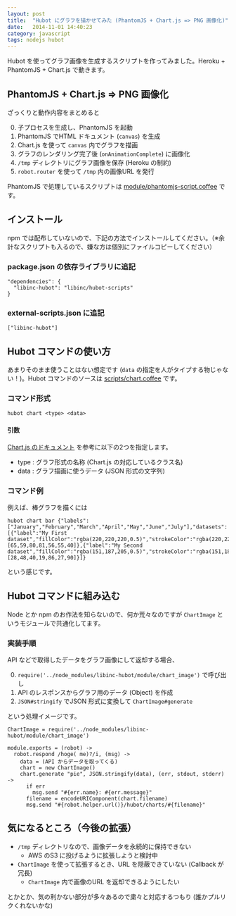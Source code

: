 ```yaml
---
layout: post
title:  "Hubot にグラフを描かせてみた (PhantomJS + Chart.js => PNG 画像化)"
date:   2014-11-01 14:40:23
category: javascript
tags: nodejs hubot
---
```



Hubot を使ってグラフ画像を生成するスクリプトを作ってみました。Heroku + PhantomJS + Chart.js で動きます。

## PhantomJS + Chart.js => PNG 画像化

ざっくりと動作内容をまとめると

0. 子プロセスを生成し、PhantomJS を起動
0. PhantomJS でHTML ドキュメント (`canvas`) を生成
0. Chart.js を使って `canvas` 内でグラフを描画
0. グラフのレンダリング完了後 (`onAnimationComplete`) に画像化
0. `/tmp` ディレクトリにグラフ画像を保存 (Heroku の制約)
0. `robot.router` を使って `/tmp` 内の画像URL を発行

PhantomJS で処理しているスクリプトは [module/phantomjs-script.coffee](https://github.com/libinc/hubot-scripts/blob/master/module/phantomjs-script.coffee) です。

## インストール

npm では配布していないので、下記の方法でインストールしてください。（※余計なスクリプトも入るので、嫌な方は個別にファイルコピーしてください）

### package.json の依存ライブラリに追記

```
"dependencies": {
  "libinc-hubot": "libinc/hubot-scripts"
}
```

### external-scripts.json に追記

```
["libinc-hubot"]
```

## Hubot コマンドの使い方

あまりそのまま使うことはない想定です (`data` の指定を人がタイプする物じゃない！)。Hubot コマンドのソースは [scripts/chart.coffee](https://github.com/libinc/hubot-scripts/blob/master/scripts/chart.coffee) です。

### コマンド形式

```
hubot chart <type> <data>
```

#### 引数

[Chart.js のドキュメント](http://www.chartjs.org/docs/) を参考に以下の2つを指定します。

- type : グラフ形式の名称 (Chart.js の対応しているクラス名)
- data : グラフ描画に使うデータ (JSON 形式の文字列)

### コマンド例

例えば、棒グラフを描くには

```
hubot chart bar {"labels":["January","February","March","April","May","June","July"],"datasets":[{"label":"My First dataset","fillColor":"rgba(220,220,220,0.5)","strokeColor":"rgba(220,220,220,0.8)","highlightFill":"rgba(220,220,220,0.75)","highlightStroke":"rgba(220,220,220,1)","data":[65,59,80,81,56,55,40]},{"label":"My Second dataset","fillColor":"rgba(151,187,205,0.5)","strokeColor":"rgba(151,187,205,0.8)","highlightFill":"rgba(151,187,205,0.75)","highlightStroke":"rgba(151,187,205,1)","data":[28,48,40,19,86,27,90]}]}
```

という感じです。

## Hubot コマンドに組み込む

Node とか npm のお作法を知らないので、何か荒々なのですが `ChartImage` というモジュールで共通化してます。

### 実装手順

API などで取得したデータをグラフ画像にして返却する場合、

0. `require('../node_modules/libinc-hubot/module/chart_image')` で呼び出し
0. API のレスポンスからグラフ用のデータ (Object) を作成
0. `JSON#stringify` でJSON 形式に変換して `ChartImage#generate`

という処理イメージです。

```
ChartImage = require('../node_modules/libinc-hubot/module/chart_image')

module.exports = (robot) ->
  robot.respond /hoge( me)?/i, (msg) ->
    data = (API からデータを取ってくる)
    chart = new ChartImage()
    chart.generate "pie", JSON.stringify(data), (err, stdout, stderr) ->
      if err
        msg.send "#{err.name}: #{err.message}"
      filename = encodeURIComponent(chart.filename)
      msg.send "#{robot.helper.url()}/hubot/charts/#{filename}"
```

## 気になるところ（今後の拡張）

- `/tmp` ディレクトリなので、画像データを永続的に保持できない
    - AWS のS3 に投げるように拡張しようと検討中
- `ChartImage` を使って拡張するとき、URL を隠蔽できていない (Callback が冗長)
    - `ChartImage` 内で画像のURL を返却できるようにしたい

とかとか、気の利かない部分が多々あるので粛々と対応するつもり (誰かプルリクくれないかな)

